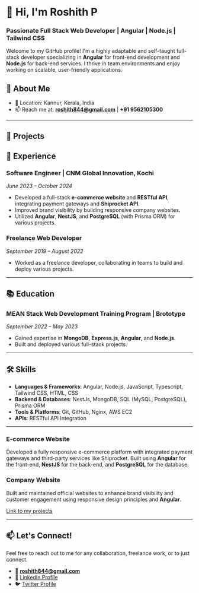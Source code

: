 # 👋 Hi, I'm Roshith P

### Passionate Full Stack Web Developer | Angular | Node.js | Tailwind CSS

Welcome to my GitHub profile! I'm a highly adaptable and self-taught full-stack developer specializing in **Angular** for front-end development and **Node.js** for back-end services. I thrive in team environments and enjoy working on scalable, user-friendly applications.

## 🚀 About Me

- 📍 Location: Kannur, Kerala, India
- 📫 Reach me at: **roshith844@gmail.com** | **+91 9562105300**

---
## 🌟 Projects

## 💼 Experience

### Software Engineer | CNM Global Innovation, Kochi  
_June 2023 – October 2024_  
- Developed a full-stack **e-commerce website** and **RESTful API**, integrating payment gateways and **Shiprocket API**.
- Improved brand visibility by building responsive company websites.
- Utilized **Angular**, **NestJS**, and **PostgreSQL** (with Prisma ORM) for various projects.

### Freelance Web Developer  
_September 2019 – August 2022_  
- Worked as a freelance developer, collaborating in teams to build and deploy various projects.

---

## 📚 Education

### MEAN Stack Web Development Training Program | Brototype  
_September 2022 – May 2023_  
- Gained expertise in **MongoDB**, **Express.js**, **Angular**, and **Node.js**.
- Built and deployed various full-stack projects.

---

## 🛠️ Skills

- **Languages & Frameworks**: Angular, Node.js, JavaScript, Typescript, Tailwind CSS, HTML, CSS
- **Backend & Databases**: NestJs, MongoDB, SQL (MySQL, PostgreSQL), Prisma ORM
- **Tools & Platforms**: Git, GitHub, Nginx, AWS EC2
- **APIs**: RESTful API Integration

---



### E-commerce Website  
Developed a fully responsive e-commerce platform with integrated payment gateways and third-party services like Shiprocket. Built using **Angular** for the front-end, **NestJS** for the back-end, and **PostgreSQL** for the database.

### Company Website  
Built and maintained official websites to enhance brand visibility and customer engagement using responsive design principles and **Angular**.

[Link to my projects]()

---

## 📫 Let's Connect!

Feel free to reach out to me for any collaboration, freelance work, or to just connect.

- 📧 **roshith844@gmail.com**
- 💼 [LinkedIn Profile](https://www.linkedin.com/in/roshithp/)
- 🐦 [Twitter Profile](https://x.com/roshith844)
